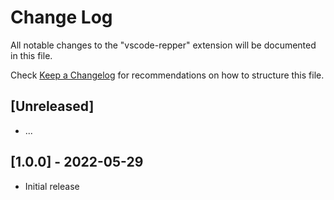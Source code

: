 # Change Log
All notable changes to the "vscode-repper" extension will be documented in this file.

Check [Keep a Changelog](http://keepachangelog.com/) for recommendations on how to structure this file.

## [Unreleased]

- ...

## [1.0.0] - 2022-05-29

- Initial release

